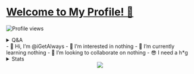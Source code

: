 
# [Welcome to My Profile! 👋](https://yusufusta.net)
![Profile views](https://gpvc.arturio.dev/quiec)


<details>
  <summary>Q&A</summary>

Q | A
--- | --- 
**My Computer**  | `MacBook Pro 2017 13"`
**Editor**  | `Visual Studio Code`
**Platforms I develop for** | `Desktop, Mobile, Web, CLI`
**My Favorite Languages**  | `PHP, C#/VB.Net, JS, Python, Go, Swift`

</details>
- 👋 Hi, I’m @iGetAlways
- 👀 I’m interested in nothing
- 🌱 I’m currently learning nothing
- 💞️ I’m looking to collaborate on nothing
- 😎 I need a h*g
<details>
  <summary>Stats</summary>

<table align="center">
    <tr>
        <td align="center"><img src="https://github-readme-stats.vercel.app/api?username=yusufusta&show_icons=true&theme=radical" /></td>
    </tr>
    <tr>
        <td align="center"><img src="https://github-readme-stats.vercel.app/api/top-langs/?username=yusufusta&theme=radical&layout=compact" /></td>
    </tr>
</table>

</details>
<div align="center">
<img src="(https://spotify-github-profile.vercel.app/api/view?uid=crly6aiu2ae28acv054dr0azk&cover_image=true&theme=default)](https://github.com/kittinan/spotify-github-profile)" />
  </div>
